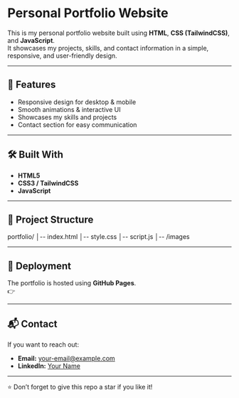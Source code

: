 # Personal Portfolio Website

This is my personal portfolio website built using **HTML**, **CSS (TailwindCSS)**, and **JavaScript**.  
It showcases my projects, skills, and contact information in a simple, responsive, and user-friendly design.  

---

## 🚀 Features
- Responsive design for desktop & mobile
- Smooth animations & interactive UI
- Showcases my skills and projects
- Contact section for easy communication

---

## 🛠️ Built With
- **HTML5**
- **CSS3 / TailwindCSS**
- **JavaScript**

---

## 📂 Project Structure
portfolio/
│-- index.html
│-- style.css
│-- script.js
│-- /images


---


## 📡 Deployment
The portfolio is hosted using **GitHub Pages**.  
👉 

---

## 📬 Contact
If you want to reach out:  
- **Email:** your-email@example.com   
- **LinkedIn:** [Your Name](https://linkedin.com/in/your-linkedin)

---
⭐ Don’t forget to give this repo a star if you like it!
